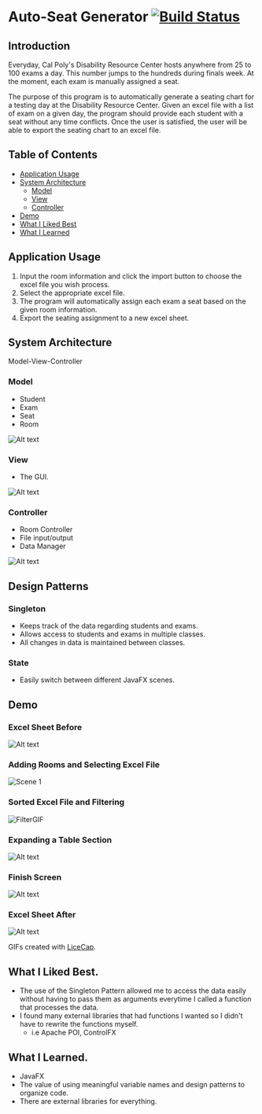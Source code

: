 # Auto-Seat Generator [![Build Status](https://travis-ci.org/cpe305Spring17/spring2017-project-lzcheung.svg?branch=master)](https://travis-ci.org/cpe305Spring17/spring2017-project-lzcheung)

## Introduction

Everyday, Cal Poly's Disability Resource Center hosts anywhere from 25 to 100 exams a day. This number jumps to the hundreds during finals week. At the moment, each exam is manually assigned a seat.

The purpose of this program is to automatically generate a seating chart for a testing day at the Disability Resource Center. Given an excel file with a list of exam on a given day, the program should provide each student with a seat without any time conflicts. Once the user is satisfied, the user will be able to export the seating chart to an excel file.

## Table of Contents
  * [Application Usage](#application-usage)
  * [System Architecture](#system-architecture)
    + [Model](#model)
    + [View](#view)
    + [Controller](#controller)
  * [Demo](#demo)
  * [What I Liked Best](#what-i-liked-best)
  * [What I Learned](#what-i-learned)

## Application Usage
  1. Input the room information and click the import button to choose the excel file you wish process.
  2. Select the appropriate excel file.
  3. The program will automatically assign each exam a seat based on the given room information.
  4. Export the seating assignment to a new excel sheet.

## System Architecture

Model-View-Controller

### Model

- Student
- Exam
- Seat
- Room

![Alt text](Content/Model.png?raw=true "Class Diagram")

### View
- The GUI.

![Alt text](Content/View.png?raw=true "Class Diagram")

### Controller
- Room Controller
- File input/output
- Data Manager

![Alt text](Content/Controller.png?raw=true "Class Diagram")

## Design Patterns

### Singleton
- Keeps track of the data regarding students and exams.
- Allows access to students and exams in multiple classes.
- All changes in data is maintained between classes.

### State
- Easily switch between different JavaFX scenes.

## Demo

### Excel Sheet Before
![Alt text](Content/excel_before.png?raw=true "Excel Before")

### Adding Rooms and Selecting Excel File
<img src='http://i.imgur.com/tcXs6eA.gif' title='Scene 1' width='' alt='Scene 1' />

### Sorted Excel File and Filtering
<img src='http://i.imgur.com/IAb0A8f.gif' title='FilterGIF' width='' alt='FilterGIF' />

### Expanding a Table Section
![Alt text](Content/ExamDetails.png?raw=true "Exam Details")

### Finish Screen
![Alt text](Content/FinishScreen.png?raw=true "Finish")

### Excel Sheet After
![Alt text](Content/excel_after.png?raw=true "Excel After")

GIFs created with [LiceCap](http://www.cockos.com/licecap/).

## What I Liked Best.
- The use of the Singleton Pattern allowed me to access the data easily without having to pass them as arguments everytime I called a function that processes the data.
- I found many external libraries that had functions I wanted so I didn't have to rewrite the functions myself.
    - i.e Apache POI, ControlFX

## What I Learned.
- JavaFX
- The value of using meaningful variable names and design patterns to organize code.
- There are external libraries for everything.
